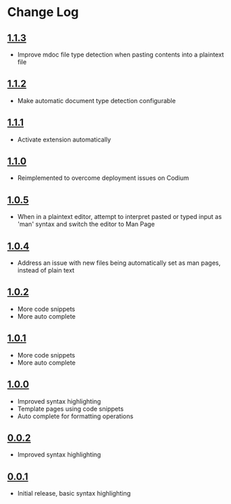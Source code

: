 # Change Log

## [1.1.3]

- Improve mdoc file type detection when pasting contents into a plaintext file

## [1.1.2]

- Make automatic document type detection configurable

## [1.1.1]

- Activate extension automatically

## [1.1.0]

- Reimplemented to overcome deployment issues on Codium

## [1.0.5]

- When in a plaintext editor, attempt to interpret pasted or typed input as 'man' syntax and switch the editor to Man Page

## [1.0.4]

- Address an issue with new files being automatically set as man pages, instead of plain text

## [1.0.2]

- More code snippets
- More auto complete

## [1.0.1]

- More code snippets
- More auto complete

## [1.0.0]

- Improved syntax highlighting
- Template pages using code snippets
- Auto complete for formatting operations

## [0.0.2]

- Improved syntax highlighting

## [0.0.1]

- Initial release, basic syntax highlighting

[1.1.3]: https://github.com/Motivesoft/vscode-man-page-syntax/releases/tag/v1.1.3
[1.1.2]: https://github.com/Motivesoft/vscode-man-page-syntax/releases/tag/v1.1.2
[1.1.1]: https://github.com/Motivesoft/vscode-man-page-syntax/releases/tag/v1.1.1
[1.1.0]: https://github.com/Motivesoft/vscode-man-page-syntax/releases/tag/v1.1.0
[1.0.5]: https://github.com/Motivesoft/vscode-man-page-syntax/releases/tag/v1.0.5
[1.0.4]: https://github.com/Motivesoft/vscode-man-page-syntax/releases/tag/v1.0.4
[1.0.2]: https://github.com/Motivesoft/vscode-man-page-syntax/releases/tag/v1.0.2
[1.0.1]: https://github.com/Motivesoft/vscode-man-page-syntax/releases/tag/v1.0.1
[1.0.0]: https://github.com/Motivesoft/vscode-man-page-syntax/releases/tag/v1.0.0
[0.0.2]: https://github.com/Motivesoft/vscode-man-page-syntax/releases/tag/v0.0.2
[0.0.1]: https://github.com/Motivesoft/vscode-man-page-syntax/releases/tag/v0.0.1
